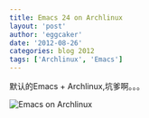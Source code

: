 ```yaml
---
title: Emacs 24 on Archlinux 
layout: 'post'
author: 'eggcaker'
date: '2012-08-26'
categories: blog 2012
tags: ['Archlinux', 'Emacs']
---
```



默认的Emacs + Archlinux,坑爹啊。。。

![Emacs on Archlinux](/articles/2012/08/arch_emacs.png)


